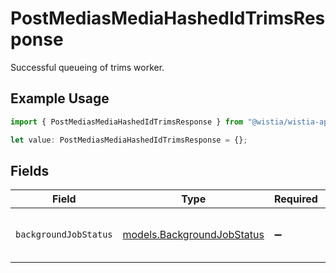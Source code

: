 # PostMediasMediaHashedIdTrimsResponse

Successful queueing of trims worker.

## Example Usage

```typescript
import { PostMediasMediaHashedIdTrimsResponse } from "@wistia/wistia-api-client/models/operations";

let value: PostMediasMediaHashedIdTrimsResponse = {};
```

## Fields

| Field                                                             | Type                                                              | Required                                                          | Description                                                       |
| ----------------------------------------------------------------- | ----------------------------------------------------------------- | ----------------------------------------------------------------- | ----------------------------------------------------------------- |
| `backgroundJobStatus`                                             | [models.BackgroundJobStatus](../../models/backgroundjobstatus.md) | :heavy_minus_sign:                                                | Status of the background job.                                     |